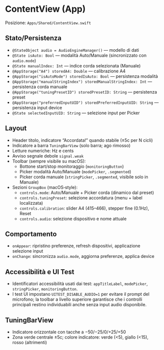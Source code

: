 # ContentView (App)

Posizione: `Apps/Shared/ContentView.swift`

## Stato/Persistenza
- `@StateObject audio = AudioEngineManager()` — modello di dati
- `@State isAuto: Bool` — modalità Auto/Manuale (sincronizzato con `audio.mode`)
- `@State manualIndex: Int` — indice corda selezionata (Manuale)
- `@AppStorage("A4") storedA4: Double` — calibrazione A4
- `@AppStorage("isAutoMode") storedIsAuto: Bool` — persistenza modalità
- `@AppStorage("manualStringIndex") storedManualStringIndex: Int` — persistenza corda manuale
- `@AppStorage("tuningPresetID") storedPresetID: String` — persistenza preset
- `@AppStorage("preferredInputUID") storedPreferredInputUID: String` — persistenza input device
- `@State selectedInputUID: String` — selezione input per Picker

## Layout
- Header titolo, indicatore “Accordata!” quando stabile (±5c per N cicli)
- Indicatore a barra `TuningBarView` (solo barra; ago rimosso)
- Letture numeriche: Hz e cents
- Avviso segnale debole `signal.weak`
- Toolbar (sempre visibile su macOS):
  - Bottone start/stop monitoraggio (`monitoringButton`)
  - Picker modalità Auto/Manuale (`modePicker`, `.segmented`)
  - Picker corda manuale (`stringPicker`, `.segmented`, visibile solo in Manuale)
- Sezioni `GroupBox` (macOS‑style):
  - `controls.mode`: Auto/Manuale + Picker corda (dinamico dal preset)
  - `controls.tuningPreset`: selezione accordatura (menu + label localizzata)
  - `controls.calibration`: slider A4 (415–466), stepper fine (0.1Hz), Reset
  - `controls.audio`: selezione dispositivo e nome attuale

## Comportamento
- `onAppear`: ripristino preferenze, refresh dispositivi, applicazione selezione input
- `onChange`: sincronizza `audio.mode`, aggiorna preferenze, applica device

## Accessibilità e UI Test
- Identificatori accessibilità usati dai test: `appTitleLabel`, `modePicker`, `stringPicker`, `monitoringButton`.
- I test UI impostano `UITEST_DISABLE_AUDIO=1` per evitare il prompt del microfono; la toolbar a livello superiore garantisce che i controlli principali restino individuabili anche senza input audio disponibile.

## TuningBarView
- Indicatore orizzontale con tacche a −50/−25/0/+25/+50
- Zona verde centrale ±5c; colore indicatore: verde (<5), giallo (<15), rosso (altrimenti)
